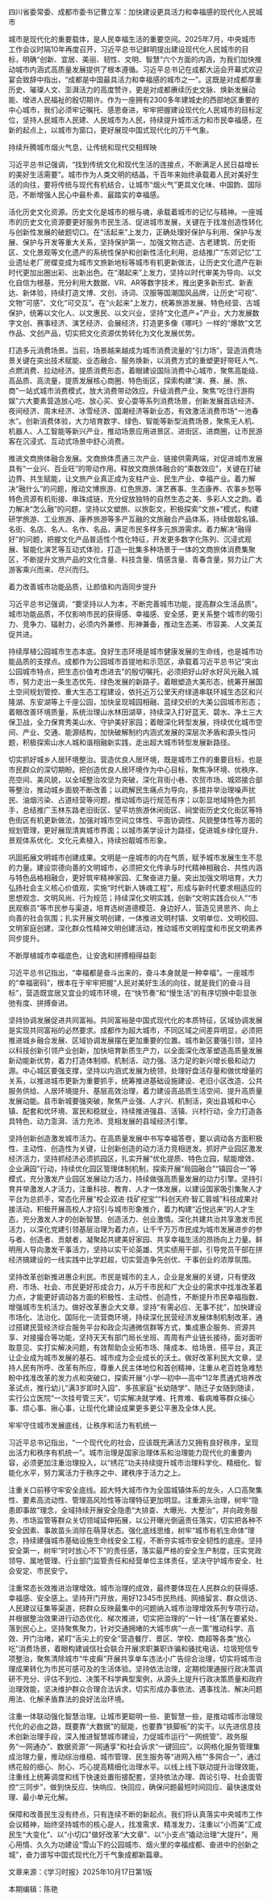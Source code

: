 四川省委常委、成都市委书记曹立军：加快建设更具活力和幸福感的现代化人民城市

城市是现代化的重要载体，是人民幸福生活的重要空间。2025年7月，中央城市工作会议时隔10年再度召开，习近平总书记鲜明提出建设现代化人民城市的目标，明确“创新、宜居、美丽、韧性、文明、智慧”六个方面的内涵，为我们加快推动城市内涵式高质量发展提供了根本遵循。习近平总书记在成都大运会开幕式欢迎宴会致辞中指出，“成都是中国最具活力和幸福感的城市之一”。这既是对成都厚重历史、璀璨人文、澎湃活力的高度赞许，更是对成都赓续历史文脉、焕新发展动能、增进人民福祉的殷切期许。作为一座拥有2300多年建城史的西部地区重要的中心城市，我们必须牢记嘱托、感恩奋进，牢牢把握建设现代化人民城市的目标定位，坚持人民城市人民建、人民城市为人民，持续提升城市活力和市民幸福感，在新的起点上，以城市为窗口，更好展现中国式现代化的万千气象。

持续升腾城市烟火气息，让传统和现代交相辉映

习近平总书记强调，“找到传统文化和现代生活的连接点，不断满足人民日益增长的美好生活需要”。城市作为人类文明的结晶，千百年来始终承载着人民对美好生活的向往，要将传统与现代有机结合，让城市“烟火气”更具文化味、中国韵、国际范，不断增强人民心中最朴素、最踏实的幸福感。

活化历史文化资源。历史文化是城市的根与魂，承载着城市的记忆与精神。一座城市的历史文化资源要更好服务市民生活、促进城市发展，关键在于找准创造性转化与创新性发展的破题切口。在“活起来”上发力，正确处理好保护与利用、保护与发展、保护与开发等重大关系，坚持保护第一，加强文物古迹、古老建筑、历史街区、文化景观等文化遗产的系统性保护和创新性活化利用，总结推广“东郊记忆”工业遗址老厂房蝶变成为城市文旅新地标等城市有机更新做法，让历史文化遗产在新时代更加出圈出彩、出新出色。在“潮起来”上发力，坚持以时代审美为导向、以文化自信为根基，充分利用大数据、VR、AR等数字技术，推出更多新形式、新表达、新体验，持续打造文博、文创、诗词、汉服等国潮国风品牌，让历史“可视”、文物“可感”、文化“可交互”。在“火起来”上发力，统筹旅游发展、特色经营、古城保护，统筹以文化人、以文惠民、以文兴业，坚持“文化遗产+”产业，大力发展数字文创、赛事经济、演艺经济、会展经济，打造更多像《哪吒》一样的“爆款”文艺作品、文创产品，切实把文化资源优势转化为文化发展优势。

打造多元消费场景。当前，场景越来越成为城市消费流量的“引力场”，营造消费场景关键在突出技术赋能、业态融合、服务焕新，以消费方式的重塑更好带旺人气、点燃消费、拉动经济。提质消费形态，着眼建设国际消费中心城市，聚焦高能级、高品质、高流量，提质发展核心商圈、特色街区，探索构建“演、赛、展、旅、商”一站式城市消费模式，放大消费带动效应。升级消费产业，聚焦“吃住行游购娱”六大要素营造放心吃、放心买、安心耍等系列消费场景，创新发展首店经济、夜间经济、周末经济、冰雪经济、国潮经济等新业态，有效激活消费市场“一池春水”。创新消费体验，大力培育数字、绿色、智能等新型消费场景，聚焦无人机、机器人、人工智能等新兴产业，推动场景应用进景区、进街区、进商圈，让市民游客在沉浸式、互动式场景中舒心消费。

推进文商旅体融合发展。文商旅体贯通三次产业、链接供需两端，对促进城市发展具有“一业兴、百业旺”的带动作用。释放文商旅体融合的“乘数效应”，关键在打破边界、共生赋能，让文旅产业真正成为支柱产业、民生产业、幸福产业。着力解决“融什么”的问题，推动文博旅游、红色旅游、演艺赛事、生态康养、农事乡愁等特色资源有机衔接、串珠成链，充分绽放独特的自然生态之美、多彩人文之韵。着力解决“怎么融”的问题，坚持以文塑旅、以旅彰文，积极探索“文旅+”模式，构建研学旅游、工业旅游、康养旅游等多产互融的文旅融合产品体系，持续做靓名镇、名街、名店、名人、名作、名品，满足市民多样多元旅游需求。着力解决“融得好”的问题，把握文化产品普适性个性化特征，开发更多数字化陈列、沉浸式观展、智能化演艺等互动式体验，打造一批集多种场景于一体的文商旅体消费集聚区，不断提升文旅产品的文化含量、科技含量、情感含量、青春含量，努力让广大游客乘兴而来、尽兴而归。

着力改善城市功能品质，让颜值和内涵同步提升

习近平总书记强调，“要坚持以人为本，不断完善城市功能，提高群众生活品质”。城市功能品质，不仅影响市民的获得感、幸福感、安全感，更关系整个城市的吸引力、竞争力、辐射力，必须内外兼修、形神兼备，推动生态美、市容美、人文美互促共进。

持续厚植公园城市生态本底。良好生态环境是城市健康发展的生命线，也是城市功能品质的支撑点。成都作为公园城市首提地和示范区，承载着习近平总书记“突出公园城市特点，把生态价值考虑进去”的殷切嘱托，必须把好山好水好风光融入城市，努力走出一条生态优先、绿色发展的新路子。着眼塑造大美形态，统筹开展国土空间规划管控、重大生态工程建设，依托近万公里天府绿道串联环城生态区和兴隆湖、东安湖等上千座公园，加快呈现城园相融、蓝绿交织的大美公园城市形态；着眼改善环境质量，系统治理山水林田湖草，持续深入打好蓝天、碧水、净土三大保卫战，全力保育秀美山水、守护美好家园；着眼深化转型发展，持续优化城市空间、产业、交通、能源结构，加快破解制约内涵式发展的深层次矛盾和源头性问题，积极探索山水人城和谐相融新实践，走出超大城市转型发展新路径。

切实抓好城乡人居环境整治。营造优良人居环境，既是城市工作的重要目标，也是市民群众的深切期盼。把创造优良人居环境作为中心目标，聚焦净环境、优秩序、亮空间、美风貌，以全域整治攻坚为突破，深化背街小巷、农贸市场、城郊接合部等整治，推动城乡面貌不断改善；以疏解民生痛点为导向，多措并举治理噪声扰民、油烟污染、占道经营等问题，推动城市运行规范有序；以彰显地域特色为抓手，总结推广玉林东路老旧街区、望平坊旅游休闲街区、祠堂街历史文化街区等特色街区有机更新做法，加强对城市空间立体性、平面协调性、风貌整体性等方面的规划管理，更好展现清爽城市界面；以城市美学设计为路径，促进城乡绿化提升、景观体系优化、文化元素植入，持续扮靓城市形象。

巩固拓展文明城市创建成果。文明是一座城市的内在气质，赋予城市发展生生不息的力量。建设崇德向善的文明城市，必须把文化传承与时代精神相融合、共性内涵与特色品格相融合，更好筑牢精神家园、汇聚奋进力量。突出加强文明培育，大力弘扬社会主义核心价值观，实施“时代新人铸魂工程”，形成与新时代要求相适应的思想观念、文明风尚、行为规范；持续深化文明实践，创新“文明实践合伙人”“市民观察员”等市民参与渠道，培育选树道德模范、身边好人，营造见贤思齐、向上向善的社会氛围；扎实开展文明创建，一体推进文明村镇、文明单位、文明校园、文明家庭创建，深化群众性精神文明创建活动，推动城市文明程度和市民文明素养同步提升。

不断厚植城市幸福底色，让安逸和拼搏相得益彰

习近平总书记指出，“幸福都是奋斗出来的，奋斗本身就是一种幸福”。一座城市的“幸福密码”，根本在于牢牢把握“人民对美好生活的向往，就是我们的奋斗目标”，营造既宜居又宜业的城市环境，在“快节奏”和“慢生活”的有序切换中彰显张弛有度、拼搏奋进。

坚持协调发展促进共同富裕。共同富裕是中国式现代化的本质特征，区域协调发展是实现共同富裕的必然要求。成都作为超大城市，不同区域之间差异明显，必须把推进城乡融合发展、区域协调发展摆在更加重要的位置。城市新区要强引领，坚持以科技创新引领产业创新，加快培育新质生产力，以全面深化改革塑造高质量发展新动能新优势，着力打造体制顺、机制活、动力强、活力足的新兴增长极和动力源。中心城区要强支撑，坚持以内涵式发展为统领，处理好盘活存量和做优增量的关系，以推进城市更新为重要抓手，统筹推进基础设施建设、老旧小区改造、公共服务供给、人居环境提升、基层高效治理，着力建设高品质生活空间、提升高质量发展动能。县市新城要强突破，聚焦产业强、人才兴、机制活，突出县城和中心镇、配套和优环境、富民和稳就业，持续推进强县、活镇、兴村行动，全力打造各具特色、动力澎湃、活力充沛、竞相发展的县域经济引擎。

坚持创新创造激发城市活力。在高质量发展中书写幸福答卷，要以调动各方面积极性、主动性、创造性为关键，让创新创造的动力活力竞相迸发。抓好产业园区激发经济活力，坚持抓经济必须抓园区，扎实开展“优化提质、特色立园，赋能增效、企业满园”行动，持续优化园区管理体制机制，探索开展“局园融合”“镇园合一”等模式，充分激发产业园区发展动力活力，持续做强高质量发展的动力引擎。坚持引育并举激发人才活力，注重科技、教育、人才一体发展，以建设国家吸引集聚人才平台为总抓手，常态化开展“校企双进·找矿挖宝”“科创天府·智汇蓉城”科技成果对接活动，积极开展高校人才招引与城市形象推介，着力构建“近悦远来”的人才生态，充分激发人才的创新智慧、创造活力、创业激情。深化共建共治共享激发市民活力，以深化党建引领基层治理为着力点，让千千万万市民成为城市发展进步的参与者、创造者、贡献者，凝聚起共建美好家园、共享幸福生活的昂扬向上力量。鲜明用人导向激发干事活力，坚持以实干论英雄、凭实绩用干部，引导党员干部在拼经济搞建设的一线实践中比学赶超，切实营造争先创优、干事创业的浓厚氛围。

坚持改革创新推进惠企利民。市民是城市的主人，企业是发展的关键，只有使政府、市场、社会、市民更好形成合力，从万千市民和广大企业的需求中找准改革着力点，才能更好调动各方面的积极性、主动性、创造性，不断提升市民幸福指数、增强城市生机活力。做好改革惠企大文章，坚持“有需必应、无事不扰”，加快建设市场化、法治化、国际化一流营商环境，持续深化民营经济发展体制机制改革，通过搭建民营经济综合服务平台和政企沟通微信群等方式，集成惠企服务、资源共享、对接撮合等功能，坚持天天有部门局长坐班、周周有产业链长接待，面对面听取意见、实打实解决问题，有效帮助企业拓市场、降成本、给场景、搭平台，真正让企业成为城市发展的基石、城市成为企业成长的沃土。做好改革利民大文章，坚持人民有所呼、改革有所应，尊重人民主体地位和首创精神，注重从老百姓急难愁盼中找准改革的发力点和突破口，探索开展“小学—初中—高中”12年贯通式培养改革试点，推行幼儿“满3岁即时入园”、多孩家庭“长幼随学”、随迁子女随到随读，实行公立医院“一次挂号管三天”，切实解决就学难、托育难、看病难等群众操心事、烦心事、揪心事，让现代化建设成果更多更公平惠及全体人民。

牢牢守住城市发展底线，让秩序和活力有机统一

习近平总书记指出，“一个现代化的社会，应该既充满活力又拥有良好秩序，呈现出活力和秩序有机统一”。城市治理是国家治理体系和治理能力现代化的重要内容，必须更加注重治理投入，以“绣花”功夫持续提升城市治理科学化、精细化、智能化水平，努力寓活力于秩序之中、建秩序于活力之上。

注重关口前移守牢安全底线。超大特大城市作为全国城镇体系的龙头，人口高聚集性、要素高流动性、管理高风险性等治理特征更加明显。注重源头治理，树牢“隐患即事故”理念，全域持续开展安全隐患“大排查、大曝光、大整治”，并向政务服务、市场监管等群众关切领域延伸拓展，以公开曝光倒逼责任落实，切实把各种不安全因素、事故苗头消除在萌芽状态。强化底线思维，树牢“城市有机生命体”理念，持续建强城市基础设施生命线安全工程，不断夯实城市安全韧性的底座。坚持安全第一，树牢“时时放心不下”的责任感，落实最严格的安全生产制度，压实党政领导、属地管理、行业部门监管责任和经营单位主体责任，坚决守护城市安全、社会安定、市民安宁。

注重常态长效推进治理增效。城市治理的成效，最终要体现在人民群众的获得感、幸福感、安全感上。坚持开门开放，用好12345市民热线、网络留言、群众信访、人民建议征集等渠道，把群众反映最集中的问题纳入城市治理增效系列专项行动，并根据整治效果进行动态优化、梯次推进，切实把治理的“一针一线”落在要紧处、落到民心上。坚持聚焦聚力，针对交通拥堵的大城市病“一点一策”推动科学、高效、开门治堵，紧盯“舌尖上的安全”营造餐厅、景区、学校、商超等各类“放心吃”消费场景，着眼构建诚信社会联合开展求职兼职诈骗和骚扰电话、垃圾短信专项整治，聚焦清除城市“牛皮癣”开展共享单车违法小广告综合治理，切实将城市治理成果转化为市民可感可及的生活体验。坚持依法治理，定期梳理通报行政决策调研不充分、评估不到位、决策不科学典型案例，从源头上提升行政决策质量和政府治理效能，坚决维护群众合理合法诉求，切实形成办事依法、遇事找法、解决问题用法、化解矛盾靠法的良好法治环境。

注重一体联动强化智慧治理。让城市更聪明一些、更智慧一些，是推动城市治理现代化的必由之路，既要靠“大数据”的赋能，也要靠“铁脚板”的实干。以先进信息技术创新治理手段，深入推进智慧城市建设，力促城市运行“一网统管”、政务服务“一网通办”、数据资源“一网通享”和社会诉求“一键回应”。以网格化服务管理集成治理力量，推动综治维稳、城市管理、民生服务等“进网入格”“多网合一”，通过绣花般的细心、耐心、巧心提高精细化治理水平。以线上线下联动提升治理效能，注重线上统筹调度和线下快速处置衔接配套，坚持依法办理、舆论引导、社会面管控“三同步”，做到快反应、快响应、快回应，确保问题最短时间回应、最快速度处理、最小单元化解。

保障和改善民生没有终点，只有连续不断的新起点。我们将认真落实中央城市工作会议精神，始终坚持城市的核心是人，找准需求、精准发力，注重以“小而美”汇成民生“大变化”、以“小切口”做好改革“大文章”、以“小支点”撬动治理“大提升”，用心用情、久久为功建设“雪山下的公园城市、烟火里的幸福成都、奋进中的创新之城”，奋力谱写中国式现代化万千气象成都新篇章。


文章来源：《学习时报》2025年10月17日第1版

本期编辑：陈艳

